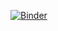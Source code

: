 [![Binder](https://mybinder.org/badge_logo.svg)](https://mybinder.org/v2/gh/aemisa/My-Binder/master)
